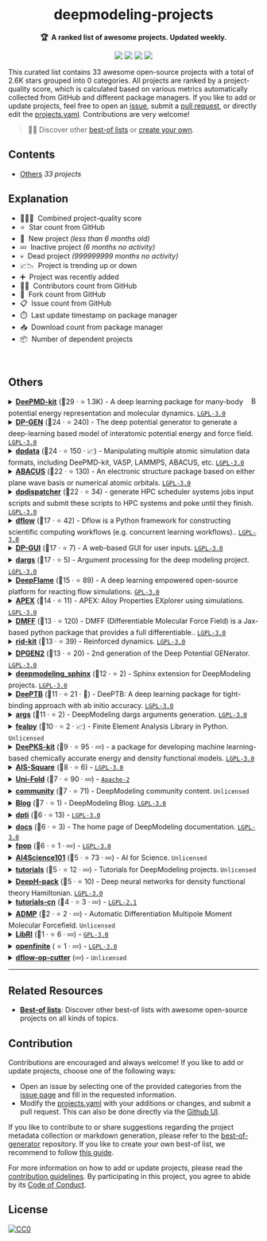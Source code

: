 <!-- markdownlint-disable -->
<h1 align="center">
    deepmodeling-projects
    <br>
</h1>

<p align="center">
    <strong>🏆&nbsp; A ranked list of awesome projects. Updated weekly.</strong>
</p>

<p align="center">
    <a href="https://best-of.org" title="Best-of Badge"><img src="http://bit.ly/3o3EHNN"></a>
    <a href="#Contents" title="Project Count"><img src="https://img.shields.io/badge/projects-33-blue.svg?color=5ac4bf"></a>
    <a href="#Contribution" title="Contributions are welcome"><img src="https://img.shields.io/badge/contributions-welcome-green.svg"></a>
    <a href="https://github.com/deepmodeling/deepmodeling-projects/releases" title="Best-of Updates"><img src="https://img.shields.io/github/release-date/deepmodeling/deepmodeling-projects?color=green&label=updated"></a>
</p>

This curated list contains 33 awesome open-source projects with a total of 2.6K stars grouped into 0 categories. All projects are ranked by a project-quality score, which is calculated based on various metrics automatically collected from GitHub and different package managers. If you like to add or update projects, feel free to open an [issue](https://github.com/deepmodeling/deepmodeling-projects/issues/new/choose), submit a [pull request](https://github.com/deepmodeling/deepmodeling-projects/pulls), or directly edit the [projects.yaml](https://github.com/deepmodeling/deepmodeling-projects/edit/main/projects.yaml). Contributions are very welcome!

> 🧙‍♂️  Discover other [best-of lists](https://best-of.org) or [create your own](https://github.com/best-of-lists/best-of/blob/main/create-best-of-list.md).

## Contents

- [Others](#others) _33 projects_

## Explanation
- 🥇🥈🥉&nbsp; Combined project-quality score
- ⭐️&nbsp; Star count from GitHub
- 🐣&nbsp; New project _(less than 6 months old)_
- 💤&nbsp; Inactive project _(6 months no activity)_
- 💀&nbsp; Dead project _(999999999 months no activity)_
- 📈📉&nbsp; Project is trending up or down
- ➕&nbsp; Project was recently added
- 👨‍💻&nbsp; Contributors count from GitHub
- 🔀&nbsp; Fork count from GitHub
- 📋&nbsp; Issue count from GitHub
- ⏱️&nbsp; Last update timestamp on package manager
- 📥&nbsp; Download count from package manager
- 📦&nbsp; Number of dependent projects

<br>

## Others

<a href="#contents"><img align="right" width="15" height="15" src="https://git.io/JtehR" alt="Back to top"></a>

<details><summary><b><a href="https://github.com/deepmodeling/deepmd-kit">DeePMD-kit</a></b> (🥇29 ·  ⭐ 1.3K) - A deep learning package for many-body potential energy representation and molecular dynamics. <code><a href="http://bit.ly/37RvQcA">LGPL-3.0</a></code></summary>

- [GitHub](https://github.com/deepmodeling/deepmd-kit) (👨‍💻 64 · 🔀 440 · 📥 29K · 📦 12 · 📋 470 - 5% open · ⏱️ 27.10.2023):

	```
	git clone https://github.com/deepmodeling/deepmd-kit
	```
- [PyPi](https://pypi.org/project/deepmd-kit) (📥 1.2K / month):
	```
	pip install deepmd-kit
	```
- [Conda](https://anaconda.org/conda-forge/deepmd-kit) (📥 430K · ⏱️ 20.11.2023):
	```
	conda install -c conda-forge deepmd-kit
	```
- [npm](https://www.npmjs.com/package/deepmd-kit) (📥 110 / month):
	```
	npm install deepmd-kit
	```
- [Docker Hub](https://hub.docker.com/r/deepmodeling/deepmd-kit) (📥 2K · ⭐ 1 · ⏱️ 29.10.2023):
	```
	docker pull deepmodeling/deepmd-kit
	```
</details>
<details><summary><b><a href="https://github.com/deepmodeling/dpgen">DP-GEN</a></b> (🥇24 ·  ⭐ 240) - The deep potential generator to generate a deep-learning based model of interatomic potential energy and force field. <code><a href="http://bit.ly/37RvQcA">LGPL-3.0</a></code></summary>

- [GitHub](https://github.com/deepmodeling/dpgen) (👨‍💻 62 · 🔀 160 · 📥 1.5K · 📦 4 · 📋 250 - 6% open · ⏱️ 02.11.2023):

	```
	git clone https://github.com/deepmodeling/dpgen
	```
- [PyPi](https://pypi.org/project/dpgen) (📥 650 / month):
	```
	pip install dpgen
	```
- [Conda](https://anaconda.org/conda-forge/dpgen) (📥 26K · ⏱️ 02.11.2023):
	```
	conda install -c conda-forge dpgen
	```
</details>
<details><summary><b><a href="https://github.com/deepmodeling/dpdata">dpdata</a></b> (🥇24 ·  ⭐ 150 · 📈) - Manipulating multiple atomic simulation data formats, including DeePMD-kit, VASP, LAMMPS, ABACUS, etc. <code><a href="http://bit.ly/37RvQcA">LGPL-3.0</a></code></summary>

- [GitHub](https://github.com/deepmodeling/dpdata) (👨‍💻 51 · 🔀 110 · 📦 110 · 📋 76 - 13% open · ⏱️ 31.10.2023):

	```
	git clone https://github.com/deepmodeling/dpdata
	```
- [PyPi](https://pypi.org/project/dpdata) (📥 6.7K / month):
	```
	pip install dpdata
	```
- [Conda](https://anaconda.org/conda-forge/dpdata) (📥 63K · ⏱️ 31.10.2023):
	```
	conda install -c conda-forge dpdata
	```
- [Docker Hub](https://hub.docker.com/r/dptechnology/dpdata) (📥 54 · ⏱️ 02.06.2023):
	```
	docker pull dptechnology/dpdata
	```
</details>
<details><summary><b><a href="https://github.com/deepmodeling/abacus-develop">ABACUS</a></b> (🥇22 ·  ⭐ 130) - An electronic structure package based on either plane wave basis or numerical atomic orbitals. <code><a href="http://bit.ly/37RvQcA">LGPL-3.0</a></code></summary>

- [GitHub](https://github.com/deepmodeling/abacus-develop) (👨‍💻 89 · 🔀 86 · 📋 970 - 12% open · ⏱️ 23.11.2023):

	```
	git clone https://github.com/deepmodeling/abacus-develop
	```
- [Conda](https://anaconda.org/conda-forge/abacus) (📥 6.5K · ⏱️ 24.10.2023):
	```
	conda install -c conda-forge abacus
	```
</details>
<details><summary><b><a href="https://github.com/deepmodeling/dpdispatcher">dpdispatcher</a></b> (🥇22 ·  ⭐ 34) - generate HPC scheduler systems jobs input scripts and submit these scripts to HPC systems and poke until they finish. <code><a href="http://bit.ly/37RvQcA">LGPL-3.0</a></code></summary>

- [GitHub](https://github.com/deepmodeling/dpdispatcher) (👨‍💻 42 · 🔀 46 · 📦 42 · 📋 58 - 18% open · ⏱️ 20.11.2023):

	```
	git clone https://github.com/deepmodeling/dpdispatcher
	```
- [PyPi](https://pypi.org/project/dpdispatcher) (📥 2.7K / month):
	```
	pip install dpdispatcher
	```
- [Conda](https://anaconda.org/conda-forge/dpdispatcher) (📥 5.7K · ⏱️ 21.11.2023):
	```
	conda install -c conda-forge dpdispatcher
	```
- [Docker Hub](https://hub.docker.com/r/dptechnology/dpdispatcher) (📥 80K · ⏱️ 20.11.2023):
	```
	docker pull dptechnology/dpdispatcher
	```
</details>
<details><summary><b><a href="https://github.com/deepmodeling/dflow">dflow</a></b> (🥈17 ·  ⭐ 42) - Dflow is a Python framework for constructing scientific computing workflows (e.g. concurrent learning workflows).. <code><a href="http://bit.ly/37RvQcA">LGPL-3.0</a></code></summary>

- [GitHub](https://github.com/deepmodeling/dflow) (👨‍💻 21 · 🔀 20 · 📋 33 - 36% open · ⏱️ 23.11.2023):

	```
	git clone https://github.com/deepmodeling/dflow
	```
- [PyPi](https://pypi.org/project/dflow):
	```
	pip install dflow
	```
- [Conda](https://anaconda.org/conda-forge/dflow):
	```
	conda install -c conda-forge dflow
	```
- [Docker Hub](https://hub.docker.com/r/dptechnology/dflow) (📥 1.8K · ⏱️ 23.11.2023):
	```
	docker pull dptechnology/dflow
	```
</details>
<details><summary><b><a href="https://github.com/deepmodeling/dpgui">DP-GUI</a></b> (🥈17 ·  ⭐ 7) - A web-based GUI for user inputs. <code><a href="http://bit.ly/37RvQcA">LGPL-3.0</a></code></summary>

- [GitHub](https://github.com/deepmodeling/dpgui) (👨‍💻 3 · 🔀 3 · 📦 4 · ⏱️ 20.11.2023):

	```
	git clone https://github.com/deepmodeling/dpgui
	```
- [PyPi](https://pypi.org/project/dpgui) (📥 9.3K / month):
	```
	pip install dpgui
	```
</details>
<details><summary><b><a href="https://github.com/deepmodeling/dargs">dargs</a></b> (🥈17 ·  ⭐ 5) - Argument processing for the deep modeling project. <code><a href="http://bit.ly/37RvQcA">LGPL-3.0</a></code></summary>

- [GitHub](https://github.com/deepmodeling/dargs) (👨‍💻 5 · 🔀 1 · 📦 110 · 📋 7 - 14% open · ⏱️ 01.11.2023):

	```
	git clone https://github.com/deepmodeling/dargs
	```
- [PyPi](https://pypi.org/project/dargs) (📥 13K / month):
	```
	pip install dargs
	```
</details>
<details><summary><b><a href="https://github.com/deepmodeling/deepflame-dev">DeepFlame</a></b> (🥈15 ·  ⭐ 89) - A deep learning empowered open-source platform for reacting flow simulations. <code><a href="http://bit.ly/2M0xdwT">GPL-3.0</a></code></summary>

- [GitHub](https://github.com/deepmodeling/deepflame-dev) (👨‍💻 20 · 🔀 50 · 📋 34 - 23% open · ⏱️ 20.11.2023):

	```
	git clone https://github.com/deepmodeling/deepflame-dev
	```
</details>
<details><summary><b><a href="https://github.com/deepmodeling/APEX">APEX</a></b> (🥈14 ·  ⭐ 11) - APEX: Alloy Properties EXplorer using simulations. <code><a href="http://bit.ly/37RvQcA">LGPL-3.0</a></code></summary>

- [GitHub](https://github.com/deepmodeling/APEX) (👨‍💻 4 · 🔀 8 · ⏱️ 17.11.2023):

	```
	git clone https://github.com/deepmodeling/APEX
	```
- [PyPi](https://pypi.org/project/apex-flow) (📥 200 / month):
	```
	pip install apex-flow
	```
</details>
<details><summary><b><a href="https://github.com/deepmodeling/DMFF">DMFF</a></b> (🥈13 ·  ⭐ 120) - DMFF (Differentiable Molecular Force Field) is a Jax-based python package that provides a full differentiable.. <code><a href="http://bit.ly/37RvQcA">LGPL-3.0</a></code></summary>

- [GitHub](https://github.com/deepmodeling/DMFF) (👨‍💻 13 · 🔀 32 · 📋 20 - 30% open · ⏱️ 09.11.2023):

	```
	git clone https://github.com/deepmodeling/DMFF
	```
</details>
<details><summary><b><a href="https://github.com/deepmodeling/rid-kit">rid-kit</a></b> (🥈13 ·  ⭐ 39) - Reinforced dynamics. <code><a href="http://bit.ly/37RvQcA">LGPL-3.0</a></code></summary>

- [GitHub](https://github.com/deepmodeling/rid-kit) (👨‍💻 14 · 🔀 20 · 📥 140 · ⏱️ 22.09.2023):

	```
	git clone https://github.com/deepmodeling/rid-kit
	```
- [PyPi](https://pypi.org/project/rid-kit) (📥 18 / month):
	```
	pip install rid-kit
	```
</details>
<details><summary><b><a href="https://github.com/deepmodeling/dpgen2">DPGEN2</a></b> (🥈13 ·  ⭐ 20) - 2nd generation of the Deep Potential GENerator. <code><a href="http://bit.ly/37RvQcA">LGPL-3.0</a></code></summary>

- [GitHub](https://github.com/deepmodeling/dpgen2) (👨‍💻 10 · 🔀 13 · 📦 1 · 📋 21 - 38% open · ⏱️ 25.10.2023):

	```
	git clone https://github.com/deepmodeling/dpgen2
	```
- [PyPi](https://pypi.org/project/dpgen2) (📥 58 / month):
	```
	pip install dpgen2
	```
- [Docker Hub](https://hub.docker.com/r/dptechnology/dpgen2) (📥 2.4K · ⏱️ 25.10.2023):
	```
	docker pull dptechnology/dpgen2
	```
</details>
<details><summary><b><a href="https://github.com/deepmodeling/deepmodeling_sphinx">deepmodeling_sphinx</a></b> (🥉12 ·  ⭐ 2) - Sphinx extension for DeepModeling projects. <code><a href="http://bit.ly/37RvQcA">LGPL-3.0</a></code></summary>

- [GitHub](https://github.com/deepmodeling/deepmodeling_sphinx) (👨‍💻 4 · 🔀 3 · ⏱️ 31.10.2023):

	```
	git clone https://github.com/deepmodeling/deepmodeling_sphinx
	```
- [PyPi](https://pypi.org/project/deepmodeling_sphinx) (📥 1.9K / month):
	```
	pip install deepmodeling_sphinx
	```
</details>
<details><summary><b><a href="https://github.com/deepmodeling/DeePTB">DeePTB</a></b> (🥉11 ·  ⭐ 21 · 🐣) - DeePTB: A deep learning package for tight-binding approach with ab initio accuracy. <code><a href="http://bit.ly/37RvQcA">LGPL-3.0</a></code></summary>

- [GitHub](https://github.com/deepmodeling/DeePTB) (👨‍💻 5 · 🔀 9 · 📋 16 - 37% open · ⏱️ 17.11.2023):

	```
	git clone https://github.com/deepmodeling/DeePTB
	```
</details>
<details><summary><b><a href="https://github.com/deepmodeling/args">args</a></b> (🥉11 ·  ⭐ 2) - DeepModeling dargs arguments generation. <code><a href="http://bit.ly/37RvQcA">LGPL-3.0</a></code></summary>

- [GitHub](https://github.com/deepmodeling/args) (👨‍💻 2 · 🔀 1 · 📦 4 · ⏱️ 20.11.2023):

	```
	git clone https://github.com/deepmodeling/args
	```
- [npm](https://www.npmjs.com/package/@deepmodeling/args) (📥 640 / month):
	```
	npm install @deepmodeling/args
	```
</details>
<details><summary><b><a href="https://github.com/deepmodeling/fealpy">fealpy</a></b> (🥉10 ·  ⭐ 2 · 📈) - Finite Element Analysis Library in Python. <code>Unlicensed</code></summary>

- [GitHub](https://github.com/deepmodeling/fealpy) (👨‍💻 57 · ⏱️ 20.11.2023):

	```
	git clone https://github.com/deepmodeling/fealpy
	```
- [PyPi](https://pypi.org/project/fealpy) (📥 61 / month):
	```
	pip install fealpy
	```
</details>
<details><summary><b><a href="https://github.com/deepmodeling/deepks-kit">DeePKS-kit</a></b> (🥉9 ·  ⭐ 95 · 💤) - a package for developing machine learning-based chemically accurate energy and density functional models. <code><a href="http://bit.ly/37RvQcA">LGPL-3.0</a></code></summary>

- [GitHub](https://github.com/deepmodeling/deepks-kit) (👨‍💻 6 · 🔀 31 · 📋 11 - 18% open · ⏱️ 01.04.2023):

	```
	git clone https://github.com/deepmodeling/deepks-kit
	```
</details>
<details><summary><b><a href="https://github.com/deepmodeling/AIS-Square">AIS-Square</a></b> (🥉8 ·  ⭐ 6) -  <code><a href="http://bit.ly/37RvQcA">LGPL-3.0</a></code></summary>

- [GitHub](https://github.com/deepmodeling/AIS-Square) (👨‍💻 8 · 🔀 5 · 📋 4 - 75% open · ⏱️ 15.11.2023):

	```
	git clone https://github.com/deepmodeling/AIS-Square
	```
</details>
<details><summary><b><a href="https://github.com/deepmodeling/Uni-Fold">Uni-Fold</a></b> (🥉7 ·  ⭐ 90 · 💤) -  <code><a href="http://bit.ly/3nYMfla">Apache-2</a></code></summary>

- [GitHub](https://github.com/deepmodeling/Uni-Fold) (👨‍💻 3 · 🔀 18 · ⏱️ 18.08.2022):

	```
	git clone https://github.com/deepmodeling/Uni-Fold
	```
- [Docker Hub](https://hub.docker.com/r/dptechnology/unifold) (📥 540 · ⏱️ 19.06.2023):
	```
	docker pull dptechnology/unifold
	```
</details>
<details><summary><b><a href="https://github.com/deepmodeling/community">community</a></b> (🥉7 ·  ⭐ 71) - DeepModeling community content. <code>Unlicensed</code></summary>

- [GitHub](https://github.com/deepmodeling/community) (👨‍💻 14 · 🔀 14 · 📋 5 - 20% open · ⏱️ 07.11.2023):

	```
	git clone https://github.com/deepmodeling/community
	```
</details>
<details><summary><b><a href="https://github.com/deepmodeling/blog">Blog</a></b> (🥉7 ·  ⭐ 1) - DeepModeling Blog. <code><a href="http://bit.ly/37RvQcA">LGPL-3.0</a></code></summary>

- [GitHub](https://github.com/deepmodeling/blog) (👨‍💻 5 · 🔀 5 · ⏱️ 08.11.2023):

	```
	git clone https://github.com/deepmodeling/blog
	```
</details>
<details><summary><b><a href="https://github.com/deepmodeling/dpti">dpti</a></b> (🥉6 ·  ⭐ 13) -  <code><a href="http://bit.ly/37RvQcA">LGPL-3.0</a></code></summary>

- [GitHub](https://github.com/deepmodeling/dpti) (👨‍💻 13 · 🔀 14 · ⏱️ 05.07.2023):

	```
	git clone https://github.com/deepmodeling/dpti
	```
</details>
<details><summary><b><a href="https://github.com/deepmodeling/docs">docs</a></b> (🥉6 ·  ⭐ 3) - The home page of DeepModeling documentation. <code><a href="http://bit.ly/37RvQcA">LGPL-3.0</a></code></summary>

- [GitHub](https://github.com/deepmodeling/docs) (👨‍💻 6 · 🔀 5 · ⏱️ 08.11.2023):

	```
	git clone https://github.com/deepmodeling/docs
	```
</details>
<details><summary><b><a href="https://github.com/deepmodeling/fpop">fpop</a></b> (🥉6 ·  ⭐ 1 · 💤) -  <code><a href="http://bit.ly/37RvQcA">LGPL-3.0</a></code></summary>

- [GitHub](https://github.com/deepmodeling/fpop) (👨‍💻 2 · 🔀 5 · 📦 3 · ⏱️ 26.04.2023):

	```
	git clone https://github.com/deepmodeling/fpop
	```
- [PyPi](https://pypi.org/project/fpop) (📥 230 / month):
	```
	pip install fpop
	```
</details>
<details><summary><b><a href="https://github.com/deepmodeling/AI4Science101">AI4Science101</a></b> (🥉5 ·  ⭐ 73 · 💤) - AI for Science. <code>Unlicensed</code></summary>

- [GitHub](https://github.com/deepmodeling/AI4Science101) (👨‍💻 5 · 🔀 12 · ⏱️ 04.09.2022):

	```
	git clone https://github.com/deepmodeling/AI4Science101
	```
</details>
<details><summary><b><a href="https://github.com/deepmodeling/tutorials">tutorials</a></b> (🥉5 ·  ⭐ 12 · 💤) - Tutorials for DeepModeling projects. <code>Unlicensed</code></summary>

- [GitHub](https://github.com/deepmodeling/tutorials) (👨‍💻 10 · 🔀 20 · ⏱️ 26.09.2022):

	```
	git clone https://github.com/deepmodeling/tutorials
	```
</details>
<details><summary><b><a href="https://github.com/deepmodeling/DeepH-pack">DeepH-pack</a></b> (🥉5 ·  ⭐ 10) - Deep neural networks for density functional theory Hamiltonian. <code><a href="http://bit.ly/37RvQcA">LGPL-3.0</a></code></summary>

- [GitHub](https://github.com/deepmodeling/DeepH-pack) (👨‍💻 6 · 🔀 5 · 📋 3 - 33% open · ⏱️ 11.07.2023):

	```
	git clone https://github.com/deepmodeling/DeepH-pack
	```
</details>
<details><summary><b><a href="https://github.com/deepmodeling/tutorials-cn">tutorials-cn</a></b> (🥉4 ·  ⭐ 3 · 💤) -  <code><a href="https://tldrlegal.com/search?q=LGPL-2.1">LGPL-2.1</a></code></summary>

- [GitHub](https://github.com/deepmodeling/tutorials-cn) (👨‍💻 4 · 🔀 5 · ⏱️ 29.12.2022):

	```
	git clone https://github.com/deepmodeling/tutorials-cn
	```
</details>
<details><summary><b><a href="https://github.com/deepmodeling/ADMP">ADMP</a></b> (🥉2 ·  ⭐ 2 · 💤) - Automatic Differentiation Multipole Moment Molecular Forcefield. <code>Unlicensed</code></summary>

- [GitHub](https://github.com/deepmodeling/ADMP) (👨‍💻 7 · 🔀 1 · ⏱️ 15.02.2022):

	```
	git clone https://github.com/deepmodeling/ADMP
	```
</details>
<details><summary><b><a href="https://github.com/deepmodeling/LibRI">LibRI</a></b> (🥉1 ·  ⭐ 6 · 💤) -  <code><a href="http://bit.ly/2M0xdwT">GPL-3.0</a></code></summary>

- [GitHub](https://github.com/deepmodeling/LibRI) (👨‍💻 2 · 📋 3 - 66% open · ⏱️ 10.04.2023):

	```
	git clone https://github.com/deepmodeling/LibRI
	```
</details>
<details><summary><b><a href="https://github.com/deepmodeling/openfinite">openfinite</a></b> ( ⭐ 1 · 💤) -  <code><a href="http://bit.ly/37RvQcA">LGPL-3.0</a></code></summary>

- [GitHub](https://github.com/deepmodeling/openfinite) (👨‍💻 2 · ⏱️ 06.10.2021):

	```
	git clone https://github.com/deepmodeling/openfinite
	```
</details>
<details><summary><b><a href="https://github.com/deepmodeling/dflow-op-cutter">dflow-op-cutter</a></b> (💤) -  <code>Unlicensed</code></summary>

- [GitHub](https://github.com/deepmodeling/dflow-op-cutter) (👨‍💻 2 · ⏱️ 06.07.2022):

	```
	git clone https://github.com/deepmodeling/dflow-op-cutter
	```
</details>

---

## Related Resources

- [**Best-of lists**](https://best-of.org): Discover other best-of lists with awesome open-source projects on all kinds of topics.

## Contribution

Contributions are encouraged and always welcome! If you like to add or update projects, choose one of the following ways:

- Open an issue by selecting one of the provided categories from the [issue page](https://github.com/deepmodeling/deepmodeling-projects/issues/new/choose) and fill in the requested information.
- Modify the [projects.yaml](https://github.com/deepmodeling/deepmodeling-projects/blob/main/projects.yaml) with your additions or changes, and submit a pull request. This can also be done directly via the [Github UI](https://github.com/deepmodeling/deepmodeling-projects/edit/main/projects.yaml).

If you like to contribute to or share suggestions regarding the project metadata collection or markdown generation, please refer to the [best-of-generator](https://github.com/best-of-lists/best-of-generator) repository. If you like to create your own best-of list, we recommend to follow [this guide](https://github.com/best-of-lists/best-of/blob/main/create-best-of-list.md).

For more information on how to add or update projects, please read the [contribution guidelines](https://github.com/deepmodeling/deepmodeling-projects/blob/main/CONTRIBUTING.md). By participating in this project, you agree to abide by its [Code of Conduct](https://github.com/deepmodeling/deepmodeling-projects/blob/main/.github/CODE_OF_CONDUCT.md).

## License

[![CC0](https://mirrors.creativecommons.org/presskit/buttons/88x31/svg/by-sa.svg)](https://creativecommons.org/licenses/by-sa/4.0/)
